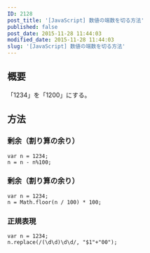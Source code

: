 ```yaml
---
ID: 2128
post_title: '[JavaScript] 数値の端数を切る方法'
published: false
post_date: 2015-11-28 11:44:03
modified_date: 2015-11-28 11:44:03
slug: '[JavaScript] 数値の端数を切る方法'
---
```

<p><!--more--></p>
<h2>概要</h2>
<p>「1234」を「1200」にする。</p>
<h2>方法</h2>
<h3>剰余（割り算の余り）</h3>
<pre class="language-"><code>var n = 1234;
n = n - n%100;</code></pre>
<h3>剰余（割り算の余り）</h3>
<pre class="language-"><code>var n = 1234;
n = Math.floor(n / 100) * 100;</code></pre>
<h3>正規表現</h3>
<pre class="language-"><code>var n = 1234;
n.replace(/(\d\d)\d\d/, "$1"+"00");</code></pre>